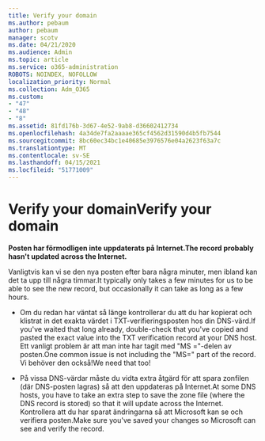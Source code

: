 ```yaml
---
title: Verify your domain
ms.author: pebaum
author: pebaum
manager: scotv
ms.date: 04/21/2020
ms.audience: Admin
ms.topic: article
ms.service: o365-administration
ROBOTS: NOINDEX, NOFOLLOW
localization_priority: Normal
ms.collection: Adm_O365
ms.custom:
- "47"
- "48"
- "8"
ms.assetid: 81fd176b-3d67-4e52-9ab8-d36602412734
ms.openlocfilehash: 4a34de7fa2aaaae365cf4562d31590d4b5fb7544
ms.sourcegitcommit: 8bc60ec34bc1e40685e3976576e04a2623f63a7c
ms.translationtype: MT
ms.contentlocale: sv-SE
ms.lasthandoff: 04/15/2021
ms.locfileid: "51771009"
---
```

# <a name="verify-your-domain"></a><span data-ttu-id="eb532-102">Verify your domain</span><span class="sxs-lookup"><span data-stu-id="eb532-102">Verify your domain</span></span>

 <span data-ttu-id="eb532-103">**Posten har förmodligen inte uppdaterats på Internet.**</span><span class="sxs-lookup"><span data-stu-id="eb532-103">**The record probably hasn't updated across the Internet.**</span></span>
  
<span data-ttu-id="eb532-104">Vanligtvis kan vi se den nya posten efter bara några minuter, men ibland kan det ta upp till några timmar.</span><span class="sxs-lookup"><span data-stu-id="eb532-104">It typically only takes a few minutes for us to be able to see the new record, but occasionally it can take as long as a few hours.</span></span> 
  
- <span data-ttu-id="eb532-105">Om du redan har väntat så länge kontrollerar du att du har kopierat och klistrat in det exakta värdet i TXT-verifieringsposten hos din DNS-värd.</span><span class="sxs-lookup"><span data-stu-id="eb532-105">If you've waited that long already, double-check that you've copied and pasted the exact value into the TXT verification record at your DNS host.</span></span> <span data-ttu-id="eb532-106">Ett vanligt problem är att man inte har tagit med "MS ="-delen av posten.</span><span class="sxs-lookup"><span data-stu-id="eb532-106">One common issue is not including the "MS=" part of the record.</span></span> <span data-ttu-id="eb532-107">Vi behöver den också!</span><span class="sxs-lookup"><span data-stu-id="eb532-107">We need that too!</span></span>

- <span data-ttu-id="eb532-108">På vissa DNS-värdar måste du vidta extra åtgärd för att spara zonfilen (där DNS-posten lagras) så att den uppdateras på Internet.</span><span class="sxs-lookup"><span data-stu-id="eb532-108">At some DNS hosts, you have to take an extra step to save the zone file (where the DNS record is stored) so that it will update across the Internet.</span></span> <span data-ttu-id="eb532-109">Kontrollera att du har sparat ändringarna så att Microsoft kan se och verifiera posten.</span><span class="sxs-lookup"><span data-stu-id="eb532-109">Make sure you've saved your changes so Microsoft can see and verify the record.</span></span>
